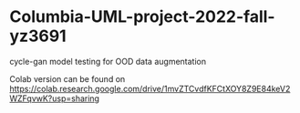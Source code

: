 # Columbia-UML-project-2022-fall-yz3691
cycle-gan model testing for OOD data augmentation

Colab version can be found on https://colab.research.google.com/drive/1mvZTCvdfKFCtXOY8Z9E84keV2WZFqvwK?usp=sharing
